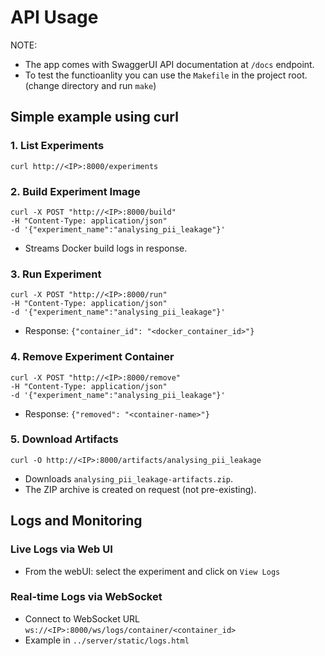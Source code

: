 # API Usage

NOTE:
* The app comes with SwaggerUI API documentation at `/docs` endpoint.
* To test the functioanlity you can use the `Makefile` in the project root. (change directory and run `make`)

## Simple example using curl
### 1. List Experiments
```
curl http://<IP>:8000/experiments
```

### 2. Build Experiment Image
```
curl -X POST "http://<IP>:8000/build"
-H "Content-Type: application/json"
-d '{"experiment_name":"analysing_pii_leakage"}'
```
- Streams Docker build logs in response.

### 3. Run Experiment
```
curl -X POST "http://<IP>:8000/run"
-H "Content-Type: application/json"
-d '{"experiment_name":"analysing_pii_leakage"}'
```
- Response: `{"container_id": "<docker_container_id>"}`

### 4. Remove Experiment Container
```
curl -X POST "http://<IP>:8000/remove"
-H "Content-Type: application/json"
-d '{"experiment_name":"analysing_pii_leakage"}'
```
- Response: `{"removed": "<container-name>"}`

### 5. Download Artifacts
```
curl -O http://<IP>:8000/artifacts/analysing_pii_leakage
```
- Downloads `analysing_pii_leakage-artifacts.zip`.
- The ZIP archive is created on request (not pre-existing).

## Logs and Monitoring

### Live Logs via Web UI
- From the webUI: select the experiment and click on `View Logs`

### Real-time Logs via WebSocket
- Connect to WebSocket URL `ws://<IP>:8000/ws/logs/container/<container_id>`
- Example in `../server/static/logs.html`